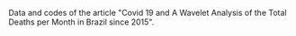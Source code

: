 Data and codes of the article "Covid 19 and A Wavelet Analysis of the Total Deaths per Month in Brazil since 2015".

